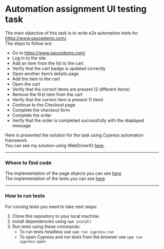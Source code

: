 # Automation assignment UI testing task

The main objective of this task is to write e2e automation tests for https://www.saucedemo.com/.  
The steps to follow are:
- Go to https://www.saucedemo.com/
- Log in to the site
- Add an item from the list to the cart
- Verify that the cart badge is updated correctly
- Open another item’s details page
- Add the item to the cart
- Open the cart
- Verify that the correct items are present (2 different items)
- Remove the first item from the cart
- Verify that the correct item is present (1 item)
- Continue to the Checkout page
- Complete the checkout form
- Complete the order
- Verify that the order is completed successfully with the displayed message

Here is presented the solution for the task using Cypress automation framework.  
You can see my solution using WebDriverIO [here](https://github.com/m-radman/TestAssignment-UI_WDIO).

---

### Where to find code
The implementation of the page objects you can see [here](https://github.com/m-radman/TestAssignment-UI_Cypress/tree/master/cypress/page_objects)  
The implementation of the tests you can see [here](https://github.com/m-radman/TestAssignment-UI_Cypress/blob/master/cypress/e2e/submit_order.cy.js)

---

### How to run tests

For running tests you need to take next steps:

1. Clone this repository to your local machine.
2. Install dependencies using `npm install`
3. Run tests using these commands:
   - To run tests headless use `npm run cypress:run`
   - To open Cypress and run tests from the browser use `npm run cypress:open`

